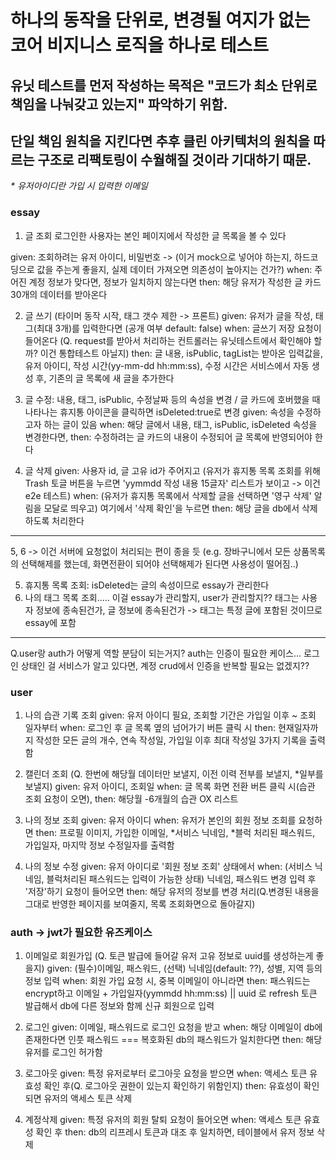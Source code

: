 # 하나의 동작을 단위로, 변경될 여지가 없는 코어 비지니스 로직을 하나로 테스트

## 유닛 테스트를 먼저 작성하는 목적은 "코드가 최소 단위로 책임을 나눠갖고 있는지" 파악하기 위함.
## 단일 책임 원칙을 지킨다면 추후 클린 아키텍처의 원칙을 따르는 구조로 리팩토링이 수월해질 것이라 기대하기 때문.

_* 유저아이디란 가입 시 입력한 이메일_

### essay
1. 글 조회
  로그인한 사용자는 본인 페이지에서 작성한 글 목록을 볼 수 있다
  
  given: 조회하려는 유저 아이디, 비밀번호 -> (이거 mock으로 넣어야 하는지, 하드코딩으로 값을 주는게 좋을지, 실제 데이터 가져오면 의존성이 높아지는 건가?)
  when: 주어진 계정 정보가 맞다면, 정보가 일치하지 않는다면
  then: 해당 유저가 작성한 글 카드 30개의 데이터를 받아온다

2. 글 쓰기
  (타이머 동작 시작, 태그 갯수 제한 -> 프론트)
  given: 유저가 글을 작성, 태그(최대 3개)를 입력한다면 (공개 여부 default: false)
  when: 글쓰기 저장 요청이 들어온다 (Q. request를 받아서 처리하는 컨트롤러는 유닛테스트에서 확인해야 할까? 이건 통합테스트 아닐지)
  then: 글 내용, isPublic, tagList는 받아온 입력값을, 유저 아이디, 작성 시간(yy-mm-dd hh:mm:ss), 수정 시간은 서비스에서 자동 생성 후, 기존의 글 목록에 새 글을 추가한다

3. 글 수정: 내용, 태그, isPublic, 수정날짜 등의 속성을 변경 / 글 카드에 호버했을 때 나타나는 휴지통 아이콘을 클릭하면 isDeleted:true로 변경
  given: 속성을 수정하고자 하는 글이 있음
  when: 해당 글에서 내용, 태그, isPublic, isDeleted 속성을 변경한다면,
  then: 수정하려는 글 카드의 내용이 수정되어 글 목록에 반영되어야 한다

4. 글 삭제
  given: 사용자 id, 글 고유 id가 주어지고
    (유저가 휴지통 목록 조회를 위해 Trash 토글 버튼을 누르면 'yymmdd 작성 내용 15글자' 리스트가 보이고 -> 이건 e2e 테스트) 
  when: (유저가 휴지통 목록에서 삭제할 글을 선택하면 '영구 삭제' 알림을 모달로 띄우고) 여기에서 '삭제 확인'을 누르면
  then: 해당 글을 db에서 삭제하도록 처리한다

---
5, 6 -> 이건 서버에 요청없이 처리되는 편이 종을 듯 (e.g. 장바구니에서 모든 상품목록의 선택해제를 했는데, 화면전환이 되어야 선택해제가 된다면 사용성이 떨어짐..)

5. 휴지통 목록 조회: isDeleted는 글의 속성이므로 essay가 관리한다 
6. 나의 태그 목록 조회..... 이걸 essay가 관리할지, user가 관리할지??
태그는 사용자 정보에 종속된건가, 글 정보에 종속된건가 -> 태그는 특정 글에 포함된 것이므로 essay에 포함
---

Q.user랑 auth가 어떻게 역할 분담이 되는거지?
auth는 인증이 필요한 케이스...
로그인 상태인 걸 서비스가 알고 있다면, 계정 crud에서 인증을 반복할 필요는 없겠지??

### user
1. 나의 습관 기록 조회
  given: 유저 아이디 필요, 조회할 기간은 가입일 이후 ~ 조회 일자부터
  when: 로그인 후 글 목록 옆의 넘어가기 버튼 클릭 시 
  then: 현재일자까지 작성한 모든 글의 개수, 연속 작성일, 가입일 이후 최대 작성일 3가지 기록을 출력함

2. 캘린더 조회 (Q. 한번에 해당월 데이터만 보낼지, 이전 이력 전부를 보낼지, *일부를 보낼지)
  given: 유저 아이디, 조회일
  when: 글 목록 화면 전환 버튼 클릭 시(습관 조회 요청이 오면),
  then: 해당월 -6개월의 습관 OX 리스트

2. 나의 정보 조회
  given: 유저 아이디
  when: 유저가 본인의 회원 정보 조회를 요청하면
  then: 프로필 이미지, 가입한 이메일, *서비스 닉네임, *블럭 처리된 패스워드, 가입일자, 마지막 정보 수정일자를 출력함

3. 나의 정보 수정
  given: 유저 아이디로 '회원 정보 조회' 상태에서
  when: (서비스 닉네임, 블럭처리된 패스워드는 입력이 가능한 상태) 닉네임, 패스워드 변경 입력 후 '저장'하기 요청이 들어오면
  then: 해당 유저의 정보를 변경 처리(Q.변경된 내용을 그대로 반영한 페이지를 보여줄지, 목록 조회화면으로 돌아갈지) 

### auth -> jwt가 필요한 유즈케이스
1. 이메일로 회원가입 (Q. 토큰 발급에 들어갈 유저 고유 정보로 uuid를 생성하는게 좋을지)
  given: (필수)이메일, 패스워드, (선택) 닉네임(default: ??), 성별, 지역 등의 정보 입력
  when: 회원 가입 요청 시, 중복 이메일이 아니라면
  then: 패스워드는 encrypt하고 이메일 + 가입일자(yymmdd hh:mm:ss) || uuid 로 refresh 토큰 발급해서 db에 다른 정보와 함께 신규 회원으로 입력

2. 로그인
  given: 이메일, 패스워드로 로그인 요청을 받고
  when: 해당 이메일이 db에 존재한다면 인풋 패스워드 === 복호화된 db의 패스워드가 일치한다면
  then: 해당 유저를 로그인 허가함

3. 로그아웃
  given: 특정 유저로부터 로그아웃 요청을 받으면
  when: 액세스 토큰 유효성 확인 후(Q. 로그아웃 권한이 있는지 확인하기 위함인지)
  then: 유효성이 확인되면 유저의 액세스 토큰 삭제

4. 계정삭제
  given: 특정 유저의 회원 탈퇴 요청이 들어오면
  when: 액세스 토큰 유효성 확인 후
  then: db의 리프레시 토큰과 대조 후 일치하면, 테이블에서 유저 정보 삭제
